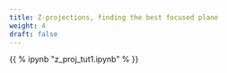 ```yaml
---
title: Z-projections, finding the best focused plane
weight: 4
draft: false
---
```



{{ % ipynb "z_proj_tut1.ipynb" % }}
